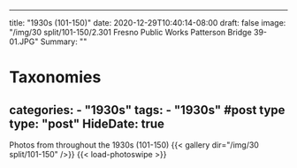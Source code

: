 
---
title: "1930s (101-150)"
date: 2020-12-29T10:40:14-08:00
draft: false
image: "/img/30 split/101-150/2.301 Fresno Public Works Patterson Bridge 39-01.JPG"
Summary: ""
#   Taxonomies
categories:
    - "1930s"
tags:
    - "1930s"
#post type
type: "post"
HideDate: true
---

Photos from throughout the 1930s (101-150)
{{< gallery dir="/img/30 split/101-150" />}} {{< load-photoswipe >}}
